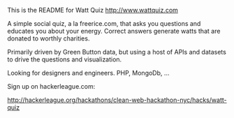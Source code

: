 This is the README for Watt Quiz
http://www.wattquiz.com

A simple social quiz, a la freerice.com, that asks you questions and educates you about your energy. Correct answers generate watts that are donated to worthly charities.

Primarily driven by Green Button data, but using a host of APIs and datasets to drive the questions and visualization.

Looking for designers and engineers. PHP, MongoDb, ...

Sign up on hackerleague.com:

http://hackerleague.org/hackathons/clean-web-hackathon-nyc/hacks/watt-quiz